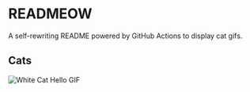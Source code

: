 # READMEOW

A self-rewriting README powered by GitHub Actions to display cat gifs.

## Cats

![White Cat Hello GIF](https://media1.giphy.com/media/v1.Y2lkPTlhY2QwMmRhdnhxZmY3cHVsazZrbG95NWtxNW9mNTZjMzJqaXN4aDJ6Nmh4dzBubSZlcD12MV9naWZzX3NlYXJjaCZjdD1n/vFKqnCdLPNOKc/200.gif)

